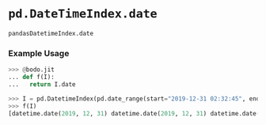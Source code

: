 # `pd.DateTimeIndex.date`

`pandasDatetimeIndex.date`

### Example Usage

```py
>>> @bodo.jit
... def f(I):
...   return I.date

>>> I = pd.DatetimeIndex(pd.date_range(start="2019-12-31 02:32:45", end="2020-01-01 19:12:05", periods=5))
>>> f(I)
[datetime.date(2019, 12, 31) datetime.date(2019, 12, 31) datetime.date(2019, 12, 31) datetime.date(2020, 1, 1) datetime.date(2020, 1, 1)]
```
